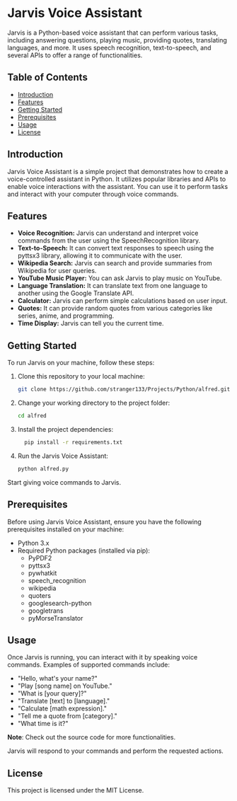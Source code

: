 # Jarvis Voice Assistant

Jarvis is a Python-based voice assistant that can perform various tasks, including answering questions, playing music, providing quotes, translating languages, and more. It uses speech recognition, text-to-speech, and several APIs to offer a range of functionalities.

## Table of Contents

- [Introduction](#introduction)
- [Features](#features)
- [Getting Started](#getting-started)
- [Prerequisites](#prerequisites)
- [Usage](#usage)
- [License](#license)

## Introduction

Jarvis Voice Assistant is a simple project that demonstrates how to create a voice-controlled assistant in Python. It utilizes popular libraries and APIs to enable voice interactions with the assistant. You can use it to perform tasks and interact with your computer through voice commands.

## Features

- **Voice Recognition:** Jarvis can understand and interpret voice commands from the user using the SpeechRecognition library.
- **Text-to-Speech:** It can convert text responses to speech using the pyttsx3 library, allowing it to communicate with the user.
- **Wikipedia Search:** Jarvis can search and provide summaries from Wikipedia for user queries.
- **YouTube Music Player:** You can ask Jarvis to play music on YouTube.
- **Language Translation:** It can translate text from one language to another using the Google Translate API.
- **Calculator:** Jarvis can perform simple calculations based on user input.
- **Quotes:** It can provide random quotes from various categories like series, anime, and programming.
- **Time Display:** Jarvis can tell you the current time.

## Getting Started

To run Jarvis on your machine, follow these steps:

1. Clone this repository to your local machine:

   ```bash
   git clone https://github.com/stranger133/Projects/Python/alfred.git

2. Change your working directory to the project folder:

    ```bash
    cd alfred

3. Install the project dependencies:
    ```bash
      pip install -r requirements.txt

4. Run the Jarvis Voice Assistant:

    ```bash
    python alfred.py

Start giving voice commands to Jarvis.

## Prerequisites

Before using Jarvis Voice Assistant, ensure you have the following prerequisites installed on your machine:

- Python 3.x
- Required Python packages (installed via pip):
  - PyPDF2
  - pyttsx3
  - pywhatkit
  - speech_recognition
  - wikipedia
  - quoters
  - googlesearch-python
  - googletrans
  - pyMorseTranslator

## Usage

Once Jarvis is running, you can interact with it by speaking voice commands. Examples of supported commands include:

- "Hello, what's your name?"
- "Play [song name] on YouTube."
- "What is [your query]?"
- "Translate [text] to [language]."
- "Calculate [math expression]."
- "Tell me a quote from [category]."
- "What time is it?"

**Note**: Check out the source code for more functionalities.

Jarvis will respond to your commands and perform the requested actions.

## License

This project is licensed under the MIT License.

